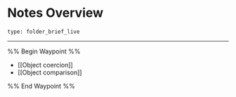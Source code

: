 # Notes Overview
 
```ccard
type: folder_brief_live
```
 
---

%% Begin Waypoint %%
- [[Object coercion]]
- [[Object comparison]]

%% End Waypoint %%